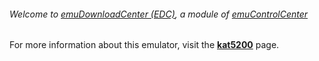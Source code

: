 ###### Welcome to [emuDownloadCenter (EDC)](https://github.com/PhoenixInteractiveNL/emuDownloadCenter/wiki/), a module of [emuControlCenter](https://github.com/PhoenixInteractiveNL/emuControlCenter/wiki/)

For more information about this emulator, visit the [**kat5200**](https://github.com/PhoenixInteractiveNL/emuDownloadCenter/wiki/Emulator-kat5200#menu) page.
